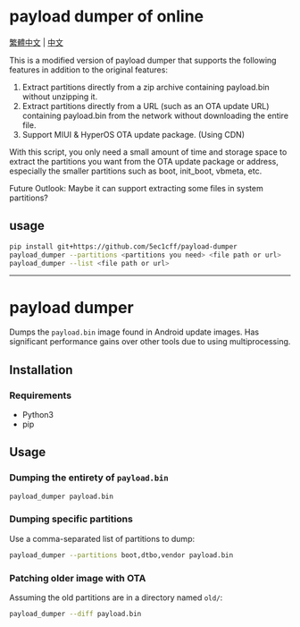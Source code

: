 # payload dumper of online

[繁體中文](docs/README.zh-TW.md) | [中文](docs/README.zh-CN.md)

This is a modified version of payload dumper that supports the following features in addition to the original features:

1. Extract partitions directly from a zip archive containing payload.bin without unzipping it.   
2. Extract partitions directly from a URL (such as an OTA update URL) containing payload.bin from the network without downloading the entire file.  
3. Support MIUI & HyperOS OTA update package. (Using CDN)

With this script, you only need a small amount of time and storage space to extract the partitions you want from the OTA update package or address, especially the smaller partitions such as boot, init_boot, vbmeta, etc.

Future Outlook: Maybe it can support extracting some files in system partitions?

## usage

```bash
pip install git+https://github.com/5ec1cff/payload-dumper
payload_dumper --partitions <partitions you need> <file path or url>
payload_dumper --list <file path or url>
```
---

# payload dumper

Dumps the `payload.bin` image found in Android update images. Has significant performance gains over other tools due to using multiprocessing.

## Installation

### Requirements

- Python3
- pip

## Usage

### Dumping the entirety of `payload.bin`

```bash
payload_dumper payload.bin
```

### Dumping specific partitions

Use a comma-separated list of partitions to dump:
```bash
payload_dumper --partitions boot,dtbo,vendor payload.bin
```

### Patching older image with OTA

Assuming the old partitions are in a directory named `old/`:
```bash
payload_dumper --diff payload.bin
```
